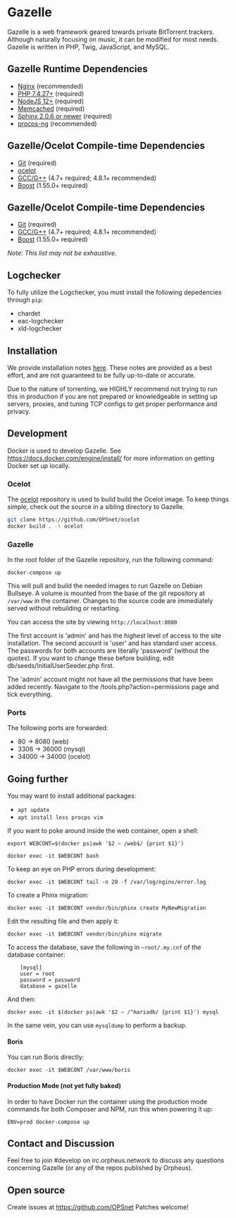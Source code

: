 # Gazelle

Gazelle is a web framework geared towards private BitTorrent trackers.
Although naturally focusing on music, it can be modified for most
needs. Gazelle is written in PHP, Twig, JavaScript, and MySQL.

## Gazelle Runtime Dependencies
* [Nginx](http://wiki.nginx.org/Main) (recommended)
* [PHP 7.4.27+](https://www.php.net/) (required)
* [NodeJS 12+](https://nodejs.org/en/) (required)
* [Memcached](http://memcached.org/) (required)
* [Sphinx 2.0.6 or newer](http://sphinxsearch.com/) (required)
* [procps-ng](http://sourceforge.net/projects/procps-ng/) (recommended)


## Gazelle/Ocelot Compile-time Dependencies
* [Git](http://git-scm.com/) (required)
* [ocelot](https://github.com/OPSnet/Ocelot)
* [GCC/G++](http://gcc.gnu.org/) (4.7+ required; 4.8.1+ recommended)
* [Boost](http://www.boost.org/) (1.55.0+ required)

## Gazelle/Ocelot Compile-time Dependencies
* [Git](http://git-scm.com/) (required)
* [GCC/G++](http://gcc.gnu.org/) (4.7+ required; 4.8.1+ recommended)
* [Boost](http://www.boost.org/) (1.55.0+ required)

_Note: This list may not be exhaustive._

## Logchecker
To fully utilize the Logchecker, you must install the following
depedencies through `pip`:
* chardet
* eac-logchecker
* xld-logchecker

## Installation

We provide installation notes [here](docs/INSTALL.txt). These notes are provided
as a best effort, and are not guaranteed to be fully up-to-date or accurate.

Due to the nature of torrenting, we HIGHLY recommend not trying to run this in
production if you are not prepared or knowledgeable in setting up servers,
proxies, and tuning TCP configs to get proper performance and privacy.

## Development
Docker is used to develop Gazelle. See https://docs.docker.com/engine/install/
for more information on getting Docker set up locally.

### Ocelot
The [ocelot](https://github.com/OPSnet/Ocelot) repository is used to build
build the Ocelot image. To keep things simple, check out the source in a
sibling directory to Gazelle.

```bash
git clone https://github.com/OPSnet/ocelot
docker build . -t ocelot
```

### Gazelle
In the root folder of the Gazelle repository, run the following command:

`docker-compose up`

This will pull and build the needed images to run Gazelle on Debian
Bullseye. A volume is mounted from the base of the git repository at
`/var/www` in the container. Changes to the source code are
immediately served without rebuilding or restarting.

You can access the site by viewing `http://localhost:8080`

The first account is 'admin' and has the highest level of  access
to the site installation. The second account is 'user' and has
standard user access. The passwords for both accounts are literally
'password' (without the quotes). If you want to change these before
building, edit db/seeds/InitialUserSeeder.php first.

The 'admin' account might not have all the permissions that have
been added recently. Navigate to the /tools.php?action=permissions
page and tick everything.

### Ports
The following ports are forwarded:
* 80 -> 8080 (web)
* 3306 -> 36000 (mysql)
* 34000 -> 34000 (ocelot)

## Going further
You may want to install additional packages:
* `apt update`
* `apt install less procps vim`

If you want to poke around inside the web container, open a shell:

`export WEBCONT=$(docker ps|awk '$2 ~ /web$/ {print $1}')`

`docker exec -it $WEBCONT bash`

To keep an eye on PHP errors during development:

`docker exec -it $WEBCONT tail -n 20 -f /var/log/nginx/error.log`

To create a Phinx migration:

`docker exec -it $WEBCONT vendor/bin/phinx create MyNewMigration`

Edit the resulting file and then apply it:

`docker exec -it $WEBCONT vendor/bin/phinx migrate`

To access the database, save the following in `~root/.my.cnf` of
the database container:

```
    [mysql]
    user = root
    password = password
    database = gazelle
```

And then:

`docker exec -it $(docker ps|awk '$2 ~ /^mariadb/ {print $1}') mysql`

In the same vein, you can use `mysqldump` to perform a backup.

#### Boris
You can run Boris directly:

`docker exec -it $WEBCONT /var/www/boris`

#### Production Mode (not yet fully baked)
In order to have Docker run the container using the production mode commands
for both Composer and NPM, run this when powering it up:

`ENV=prod docker-compose up`

## Contact and Discussion
Feel free to join #develop on irc.orpheus.network to discuss any
questions concerning Gazelle (or any of the repos published by
Orpheus).

## Open source
Create issues at https://github.com/OPSnet
Patches welcome!
